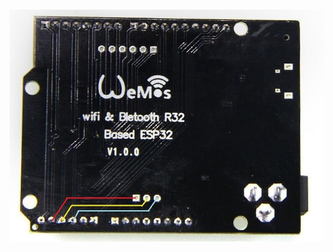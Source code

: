 #
![微信图片_20230504115841](https://github.com/booroondook-eng/ILI9486_ESP32_ESPHome_TFT_eSPI_8bit_Parallel/blob/main/images/ESP32%20UNO%20board%20mod.jpg)
